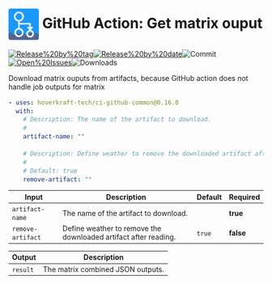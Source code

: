 <!-- start title -->

# <img src=".github/ghadocs/branding.svg" width="60px" align="center" alt="branding<icon:download-cloud color:gray-dark>" /> GitHub Action: Get matrix ouput

<!-- end title -->
<!--
// jscpd:ignore-start
-->
<!-- start badges -->

<a href="https%3A%2F%2Fgithub.com%2Fhoverkraft-tech%2Fci-github-common%2Freleases%2Flatest"><img src="https://img.shields.io/github/v/release/hoverkraft-tech/ci-github-common?display_name=tag&sort=semver&logo=github&style=flat-square" alt="Release%20by%20tag" /></a><a href="https%3A%2F%2Fgithub.com%2Fhoverkraft-tech%2Fci-github-common%2Freleases%2Flatest"><img src="https://img.shields.io/github/release-date/hoverkraft-tech/ci-github-common?display_name=tag&sort=semver&logo=github&style=flat-square" alt="Release%20by%20date" /></a><img src="https://img.shields.io/github/last-commit/hoverkraft-tech/ci-github-common?logo=github&style=flat-square" alt="Commit" /><a href="https%3A%2F%2Fgithub.com%2Fhoverkraft-tech%2Fci-github-common%2Fissues"><img src="https://img.shields.io/github/issues/hoverkraft-tech/ci-github-common?logo=github&style=flat-square" alt="Open%20Issues" /></a><img src="https://img.shields.io/github/downloads/hoverkraft-tech/ci-github-common/total?logo=github&style=flat-square" alt="Downloads" />

<!-- end badges -->
<!--
// jscpd:ignore-end
-->
<!-- start description -->

Download matrix ouputs from artifacts, because GitHub action does not handle job outputs for matrix

<!-- end description -->
<!-- start contents -->
<!-- end contents -->
<!-- start usage -->

```yaml
- uses: hoverkraft-tech/ci-github-common@0.16.0
  with:
    # Description: The name of the artifact to download.
    #
    artifact-name: ""

    # Description: Define weather to remove the downloaded artifact after reading.
    #
    # Default: true
    remove-artifact: ""
```

<!-- end usage -->
<!-- start inputs -->

| **Input**                    | **Description**                                                 | **Default**       | **Required** |
| ---------------------------- | --------------------------------------------------------------- | ----------------- | ------------ |
| <code>artifact-name</code>   | The name of the artifact to download.                           |                   | **true**     |
| <code>remove-artifact</code> | Define weather to remove the downloaded artifact after reading. | <code>true</code> | **false**    |

<!-- end inputs -->
<!-- start outputs -->

| **Output**          | **Description**                   |
| ------------------- | --------------------------------- |
| <code>result</code> | The matrix combined JSON outputs. |

<!-- end outputs -->
<!-- start [.github/ghadocs/examples/] -->
<!-- end [.github/ghadocs/examples/] -->
